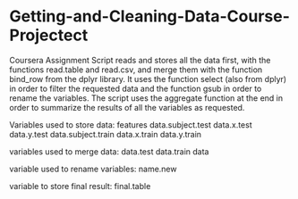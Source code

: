 # Getting-and-Cleaning-Data-Course-Projectect
Coursera Assignment
Script reads and stores all the data first, with the functions read.table and 
read.csv, and merge them with the function bind_row from the dplyr library. 
It uses the function select (also from dplyr) in order to filter the requested
data and the function gsub in order to rename the variables. 
The script uses the aggregate function at the end in order to summarize the
results of all the variables as requested. 

Variables used to store data: 
features
data.subject.test
data.x.test
data.y.test
data.subject.train
data.x.train
data.y.train

variables used to merge data: 
data.test
data.train
data

variable used to rename variables:
name.new

variable to store final result: 
final.table